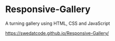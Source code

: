 # Responsive-Gallery

A turning gallery using HTML, CSS and JavaScript

https://swedatcode.github.io/Responsive-Gallery/
